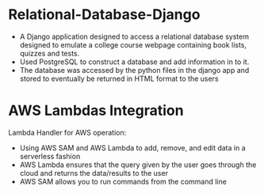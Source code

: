 # Relational-Database-Django
 - A Django application designed to access a relational database system designed to emulate a college course webpage containing book lists, quizzes and tests. 
 - Used PostgreSQL to construct a database and add information in to it. 
 - The database was accessed by the python files in the django app and stored to eventually be returned in HTML format to the users

# AWS Lambdas Integration
Lambda Handler for AWS operation:
 - Using AWS SAM and AWS Lambda to add, remove, and edit data in a serverless fashion
 - AWS Lambda ensures that the query given by the user goes through the cloud and returns the data/results to the user
 - AWS SAM allows you to run commands from the command line
